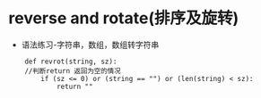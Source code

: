 # reverse and rotate(排序及旋转)
*  语法练习-字符串，数组，数组转字符串
```
	def revrot(string, sz):
 	//判断return 返回为空的情况
    	if (sz <= 0) or (string == "") or (len(string) < sz):
        	return ""
```